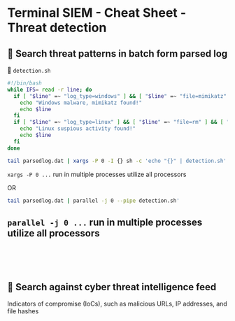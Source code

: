 # **Terminal SIEM - Cheat Sheet - Threat detection**

## :bookmark:  **Search threat patterns in batch form parsed log**
:page_facing_up: `detection.sh`
```bash
#!/bin/bash
while IFS= read -r line; do
  if [ "$line" =~ "log_type=windows" ] && [ "$line" =~ "file=mimikatz" ]; then
    echo "Windows malware, mimikatz found!"
    echo $line
  fi
  if [ "$line" =~ "log_type=linux" ] && [ "$line" =~ "file=rm" ] && [ "$line" =~ ".bash_history" ]; then
    echo "Linux suspious activity found!"
    echo $line
  fi
done
```
```bash
tail parsedlog.dat | xargs -P 0 -I {} sh -c 'echo "{}" | detection.sh'
```
`xargs -P 0 ...` run in multiple processes utilize all processors

OR
```bash
tail parsedlog.dat | parallel -j 0 --pipe detection.sh'
``` 
`parallel -j 0 ...` run in multiple processes utilize all processors
---
<br />
<br />
<br />

## :bookmark:  **Search against cyber threat intelligence feed**
Indicators of compromise (IoCs), such as malicious URLs, IP addresses, and file hashes
